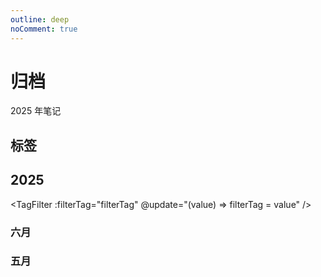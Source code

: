 ```yaml
---
outline: deep
noComment: true
---
```


<script lang="ts" setup>
import { ref } from 'vue'
import MarkPage from '../.vitepress/theme/views/markPage.vue'
import TagGroupPage from '../.vitepress/theme/components/tagGroup.vue'
import TagFilter from '../.vitepress/theme/components/tagFilter.vue'
import { type TagGroup, type TagItem, type Link, createTag } from '../.vitepress/utils/createTag'
import { markDate, markData } from '../.vitepress/constant/2025-mark-link.ts'

/* 五月数据 */
const mayDate:number[] = markDate.MAY
const mayLink:Link[] = markData.MAY
/* 六月数据 */
const junDate:number[] = markDate.JUN
const junLink:Link[] = markData.JUN
// /* 七月数据 */
// const julyDate: number[] = markDate.JUL
// const julyLink: Link[] = markData.JUL
// /* 八月数据 */
// const augDate: number[] = markDate.AUG
// const augLink: Link[] = markData.AUG
// /* 九月数据 */
// const septDate: number[] = markDate.SEPT
// const septLink: Link[] = markData.SEPT
// /* 十月数据 */
// const octDate: number[] = markDate.OCT
// const octLink: Link[] = markData.OCT
// /* 十一月数据 */
// const novDate: number[] = markDate.NOV
// const novLink: Link[] = markData.NOV
// /* 十二月数据 */
// const decDate: number[] = markDate.DEC
// const decLink: Link[] = markData.DEC

// 标签组
const tagGroups: TagGroup[] = createTag()
// 一维标签组，将所有类型的标签组压平
let tagsMap: TagItem[] = []
tagGroups.map(group => {
  group.items.map(item => tagsMap.push(item))
})

const filterTag = ref<string>('')
</script>

# 归档

2025 年笔记

## 标签

<TagGroupPage :tagGroups="tagGroups" />

## 2025

<TagFilter :filterTag="filterTag" @update="(value) => filterTag = value" />

<!-- ### 十二月

<MarkPage :filterValue="filterTag" :monthLink="decLink" :markedDate="decDate" :tagsMap="tagsMap" :year="2024" :month="12" :length="31" />

### 十一月

<MarkPage :filterValue="filterTag" :monthLink="novLink" :markedDate="novDate" :tagsMap="tagsMap" :year="2024" :month="11" :length="30" />

### 十月

<MarkPage :filterValue="filterTag" :monthLink="octLink" :markedDate="octDate" :tagsMap="tagsMap" :year="2024" :month="10" :length="31" />

### 九月

<MarkPage :filterValue="filterTag" :monthLink="septLink" :markedDate="septDate" :tagsMap="tagsMap" :year="2024" :month="9" :length="30" />

### 八月

<MarkPage :filterValue="filterTag" :monthLink="augLink" :markedDate="augDate" :tagsMap="tagsMap" :year="2024" :month="8" :length="31" />

### 七月

<MarkPage :filterValue="filterTag" :monthLink="julyLink" :markedDate="julyDate" :tagsMap="tagsMap" :year="2024" :month="7" :length="31" /> -->

### 六月

<MarkPage :filterValue="filterTag" :monthLink="junLink" :markedDate="junDate" :tagsMap="tagsMap" :year="2025" :month="6" :length="30" />

### 五月

<MarkPage :filterValue="filterTag" :monthLink="mayLink" :markedDate="mayDate" :tagsMap="tagsMap" :year="2025" :month="5" :length="31" />

